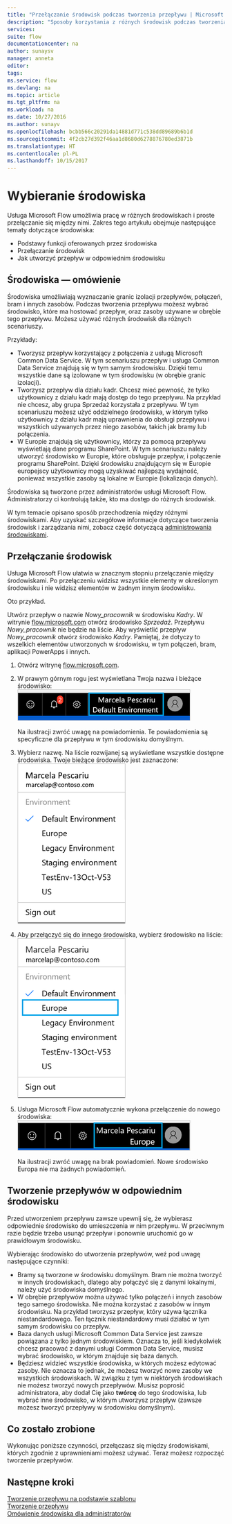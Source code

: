 ```yaml
---
title: "Przełączanie środowisk podczas tworzenia przepływu | Microsoft Docs"
description: "Sposoby korzystania z różnych środowisk podczas tworzenia przepływu usługi Microsoft Flow"
services: 
suite: flow
documentationcenter: na
author: sunaysv
manager: anneta
editor: 
tags: 
ms.service: flow
ms.devlang: na
ms.topic: article
ms.tgt_pltfrm: na
ms.workload: na
ms.date: 10/27/2016
ms.author: sunayv
ms.openlocfilehash: bcbb566c20291da14881d771c538dd89689b6b1d
ms.sourcegitcommit: 4f2cb27d392f46aa1d8680d6278876780ed3871b
ms.translationtype: HT
ms.contentlocale: pl-PL
ms.lasthandoff: 10/15/2017
---
```

# <a name="choosing-an-environment"></a>Wybieranie środowiska
Usługa Microsoft Flow umożliwia pracę w różnych środowiskach i proste przełączanie się między nimi. Zakres tego artykułu obejmuje następujące tematy dotyczące środowiska:

* Podstawy funkcji oferowanych przez środowiska
* Przełączanie środowisk
* Jak utworzyć przepływ w odpowiednim środowisku

## <a name="environments-overview"></a>Środowiska — omówienie
Środowiska umożliwiają wyznaczanie granic izolacji przepływów, połączeń, bram i innych zasobów. Podczas tworzenia przepływu możesz wybrać środowisko, które ma hostować przepływ, oraz zasoby używane w obrębie tego przepływu. Możesz używać różnych środowisk dla różnych scenariuszy.

Przykłady:

* Tworzysz przepływ korzystający z połączenia z usługą Microsoft Common Data Service. W tym scenariuszu przepływ i usługa Common Data Service znajdują się w tym samym środowisku. Dzięki temu wszystkie dane są izolowane w tym środowisku (w obrębie granic izolacji).
* Tworzysz przepływ dla działu kadr. Chcesz mieć pewność, że tylko użytkownicy z działu kadr mają dostęp do tego przepływu. Na przykład nie chcesz, aby grupa Sprzedaż korzystała z przepływu. W tym scenariuszu możesz użyć oddzielnego środowiska, w którym tylko użytkownicy z działu kadr mają uprawnienia do obsługi przepływu i wszystkich używanych przez niego zasobów, takich jak bramy lub połączenia.
* W Europie znajdują się użytkownicy, którzy za pomocą przepływu wyświetlają dane programu SharePoint. W tym scenariuszu należy utworzyć środowisko w Europie, które obsługuje przepływ, i połączenie programu SharePoint. Dzięki środowisku znajdującym się w Europie europejscy użytkownicy mogą uzyskiwać najlepszą wydajność, ponieważ wszystkie zasoby są lokalne w Europie (lokalizacja danych).

Środowiska są tworzone przez administratorów usługi Microsoft Flow. Administratorzy ci kontrolują także, kto ma dostęp do różnych środowisk.

W tym temacie opisano sposób przechodzenia między różnymi środowiskami. Aby uzyskać szczegółowe informacje dotyczące tworzenia środowisk i zarządzania nimi, zobacz część dotyczącą [administrowania środowiskami](environments-overview-admin.md).

## <a name="switching-environments"></a>Przełączanie środowisk
Usługa Microsoft Flow ułatwia w znacznym stopniu przełączanie między środowiskami. Po przełączeniu widzisz wszystkie elementy w określonym środowisku i nie widzisz elementów w żadnym innym środowisku.

Oto przykład.

Utwórz przepływ o nazwie *Nowy_pracownik* w środowisku *Kadry*. W witrynie [flow.microsoft.com](http://flow.microsoft.com) otwórz środowisko *Sprzedaż*. Przepływu *Nowy_pracownik* nie będzie na liście. Aby wyświetlić przepływ *Nowy_pracownik* otwórz środowisko *Kadry*. Pamiętaj, że dotyczy to wszelkich elementów utworzonych w środowisku, w tym połączeń, bram, aplikacji PowerApps i innych.

1. Otwórz witrynę [flow.microsoft.com](http://flow.microsoft.com).
2. W prawym górnym rogu jest wyświetlana Twoja nazwa i bieżące środowisko:  
   ![](./media/environments-overview-maker/default-environment.png)
   
    Na ilustracji zwróć uwagę na powiadomienia. Te powiadomienia są specyficzne dla przepływu w tym środowisku domyślnym.
3. Wybierz nazwę. Na liście rozwijanej są wyświetlane wszystkie dostępne środowiska. Twoje bieżące środowisko jest zaznaczone:  
   ![](./media/environments-overview-maker/all-environments.png)
4. Aby przełączyć się do innego środowiska, wybierz środowisko na liście:  
   ![](./media/environments-overview-maker/select-europe.png)
5. Usługa Microsoft Flow automatycznie wykona przełączenie do nowego środowiska:  
   ![](./media/environments-overview-maker/europe-environment.png)
   
    Na ilustracji zwróć uwagę na brak powiadomień. Nowe środowisko Europa nie ma żadnych powiadomień.

## <a name="create-flows-in-the-right-environment"></a>Tworzenie przepływów w odpowiednim środowisku
Przed utworzeniem przepływu zawsze upewnij się, że wybierasz odpowiednie środowisko do umieszczenia w nim przepływu. W przeciwnym razie będzie trzeba usunąć przepływ i ponownie uruchomić go w prawidłowym środowisku.

Wybierając środowisko do utworzenia przepływów, weź pod uwagę następujące czynniki:

* Bramy są tworzone w środowisku domyślnym. Bram nie można tworzyć w innych środowiskach, dlatego aby połączyć się z danymi lokalnymi, należy użyć środowiska domyślnego.
* W obrębie przepływów można używać tylko połączeń i innych zasobów tego samego środowiska. Nie można korzystać z zasobów w innym środowisku. Na przykład tworzysz przepływ, który używa łącznika niestandardowego. Ten łącznik niestandardowy musi działać w tym samym środowisku co przepływ.
* Baza danych usługi Microsoft Common Data Service jest zawsze powiązana z tylko jednym środowiskiem. Oznacza to, jeśli kiedykolwiek chcesz pracować z danymi usługi Common Data Service, musisz wybrać środowisko, w którym znajduje się baza danych.
* Będziesz widzieć wszystkie środowiska, w których możesz edytować zasoby. Nie oznacza to jednak, że możesz tworzyć nowe zasoby we wszystkich środowiskach. W związku z tym w niektórych środowiskach nie możesz tworzyć nowych przepływów. Musisz poprosić administratora, aby dodał Cię jako **twórcę** do tego środowiska, lub wybrać inne środowisko, w którym utworzysz przepływ (zawsze możesz tworzyć przepływy w środowisku domyślnym).

## <a name="what-you-did"></a>Co zostało zrobione
Wykonując poniższe czynności, przełączasz się między środowiskami, których zgodnie z uprawnieniami możesz używać. Teraz możesz rozpocząć tworzenie przepływów.

## <a name="next-steps"></a>Następne kroki
[Tworzenie przepływu na podstawie szablonu](get-started-logic-template.md)  
[Tworzenie przepływu](get-started-logic-flow.md)  
[Omówienie środowiska dla administratorów](environments-overview-admin.md)


